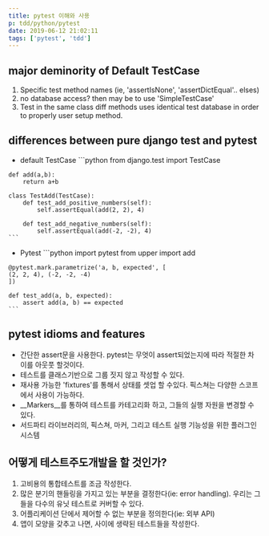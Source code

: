 ```yaml
---
title: pytest 이해와 사용 
p: tdd/python/pytest
date: 2019-06-12 21:02:11
tags: ['pytest', 'tdd']
---
```


## major deminority of Default TestCase
   1. Specific test method names (ie, 'assertIsNone', 'assertDictEqual'.. elses)
   2. no database access? then may be to use 'SimpleTestCase'
   3. Test in the same class diff methods uses identical test database in order to properly user setup method.

## differences between pure django test and pytest
   - default TestCase
    ```python
    from django.test import TestCase

    def add(a,b):
        return a+b

    class TestAdd(TestCase):
        def test_add_positive_numbers(self):
            self.assertEqual(add(2, 2), 4)

        def test_add_negative_numbers(self):
            self.assertEqual(add(-2, -2), 4)
    ```

   - Pytest
    ```python
    import pytest
    from upper import add

    @pytest.mark.parametrize('a, b, expected', [
    (2, 2, 4), (-2, -2, -4)
    ])

    def test_add(a, b, expected):
        assert add(a, b) == expected
    ```

## pytest idioms and features
   - 간단한 assert문을 사용한다. pytest는 무엇이 assert되었는지에 따라 적절한 차이를 아웃풋 할것이다.
   - 테스트를 클래스기반으로 그룹 짓지 않고 작성할 수 있다.
   - 재사용 가능한 'fixtures'를 통해서 상태를 셋업 할 수있다. 픽스쳐는 다양한 스코프에서 사용이 가능하다.
   - __Markers__를 통하여 테스트를 카테고리화 하고, 그들의 실행 자원을 변경할 수 있다.
   - 서드파티 라이브러리의, 픽스쳐, 마커, 그리고 테스트 실행 기능성을 위한 플러그인 시스템

## 어떻게 테스트주도개발을 할 것인가?
   1. 고비용의 통합테스트를 조금 작성한다.
   2. 많은 분기의 핸들링을 가지고 있는 부분을 결정한다(ie: error handling). 우리는 그들을 다수의 유닛 테스트로 커버할 수 있다.
   1. 어플리케이션 단에서 제어할 수 없는 부분을 정의한다(ie: 외부 API)
   1. 앱이 모양을 갖추고 나면, 사이에 생략된 테스트들을 작성한다.
